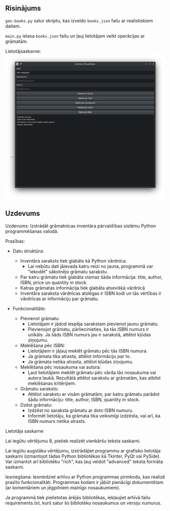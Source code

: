 ## Risinājums

`gen-books.py` satur skriptu, kas izveido `books.json` failu ar realistiskiem datiem.

`main.py` ielasa `books.json` failu un ļauj lietotājam veikt operācijas ar grāmatām.

Lietotājsaskarne:
![Lietotājsaskarne](./screenshot.png)

## Uzdevums

Uzdevums: Izstrādāt grāmatnīcas inventāra pārvaldības sistēmu Python programmēšanas valodā.

Prasības:
- Datu struktūra:
    - Inventāra saraksts tiek glabāts kā Python vārdnīca.
        - Lai nebūtu dati jāievada katru reizi no jauna, programmā var "iekodēt" sākotnējo grāmatu sarakstu.
    - Par katru grāmatu tiek glabāta vismaz šāda informācija: title, author, ISBN, price un quantity in stock.
    - Katras grāmatas informācija tiek glabāta atsevišķā vārdnīcā
    - Inventāra saraksta vārdnīcas atslēgas ir ISBN kodi un tās vērtības ir vārdnīcas ar informāciju par grāmatu.

- Funkcionalitāte:
    - Pievienot grāmatu:
        - Lietotājam ir jādod iespēja sarakstam pievienot jaunu grāmatu.
        - Pievienojot grāmatu, pārliecinieties, ka tās ISBN numurs ir unikāls. Ja šāds ISBN numurs jau ir sarakstā, attēlot kļūdas ziņojumu.
    - Meklēšana pēc ISBN:
        - Lietotājiem ir jāļauj meklēt grāmatu pēc tās ISBN numura.
        - Ja grāmata tika atrasta, attēlot informāciju par to.
        - Ja grāmata netika atrasta, attēlot kļūdas ziņojumu.
    - Meklēšana pēc nosaukuma vai autora:
        - Ļaut lietotājiem meklēt grāmatu pēc vārda tās nosaukuma vai autora laukā. Rezultātā attēlot sarakstu ar grāmatām, kas atbilst meklēšanas kritērijiem.
    - Grāmatu saraksts:
        - Attēlot sarakstu ar visām grāmatām, par katru grāmatu parādot šādu informāciju: title, author, ISBN, quantity in stock.
    - Dzēst grāmatu:
        - Izdzēst no saraksta grāmatu ar doto ISBN numuru.
        - Informēt lietotāju, ka grāmata tika veiksmīgi izdzēsta, vai arī, ka ISBN numurs netika atrasts.

Lietotāja saskarne

Lai iegūtu vērtējumu 8, pietiek realizēt vienkāršu teksta saskarni.

Lai iegūtu augstāku vērtējumu, izstrādājiet programmu ar grafisko lietotāja saskarni (izmantojot tādas Python bibliotēkas kā Tkinter, PyQt vai PySide). Var izmantot arī bibliotēku "rich", kas ļauj veidot "advanced" teksta formāta saskarni.

Iesniegšana: Iesniedziet arhīvu ar Python programmas pirmkodu, kas realizē prasīto funkcionalitāti. Programmas kodam ir jābūt pienācīgi dokumentētam (ar komentāriem un jēgpilniem mainīgo nosaukumiem).

Ja programmā tiek pielietotas ārējās bibliotēkas, iekļaujiet arhīvā failu requirements.txt, kurš satur šo bibliotēku nosaukumus un versiju numurus.
